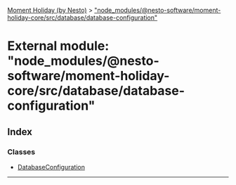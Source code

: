 [Moment Holiday (by Nesto)](../README.md) > ["node_modules/@nesto-software/moment-holiday-core/src/database/database-configuration"](../modules/_node_modules__nesto_software_moment_holiday_core_src_database_database_configuration_.md)

# External module: "node_modules/@nesto-software/moment-holiday-core/src/database/database-configuration"

## Index

### Classes

* [DatabaseConfiguration](../classes/_node_modules__nesto_software_moment_holiday_core_src_database_database_configuration_.databaseconfiguration.md)

---

